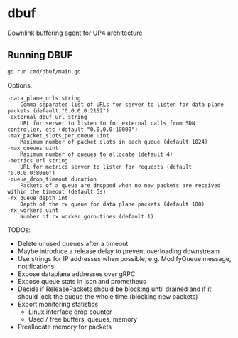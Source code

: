 # dbuf
Downlink buffering agent for UP4 architecture

## Running DBUF

```bash
go run cmd/dbuf/main.go
```

Options:

```
-data_plane_urls string
    Comma-separated list of URLs for server to listen for data plane packets (default "0.0.0.0:2152")
-external_dbuf_url string
    URL for server to listen to for external calls from SDN controller, etc (default "0.0.0.0:10000")
-max_packet_slots_per_queue uint
    Maximum number of packet slots in each queue (default 1024)
-max_queues uint
    Maximum number of queues to allocate (default 4)
-metrics_url string
    URL for metrics server to listen for requests (default "0.0.0.0:8080")
-queue_drop_timeout duration
    Packets of a queue are dropped when no new packets are received within the timeout (default 5s)
-rx_queue_depth int
    Depth of the rx queue for data plane packets (default 100)
-rx_workers uint
    Number of rx worker goroutines (default 1)
```

TODOs:
 - Delete unused queues after a timeout
 - Maybe introduce a release delay to prevent overloading downstream
 - Use strings for IP addresses when possible, e.g. ModifyQueue message, notifications
 - Expose dataplane addresses over gRPC
 - Expose queue stats in json and prometheus
 - Decide if ReleasePackets should be blocking until drained and if it should lock the queue the whole time (blocking new packets)
 - Export monitoring statistics
    - Linux interface drop counter
    - Used / free buffers, queues, memory
 - Preallocate memory for packets
